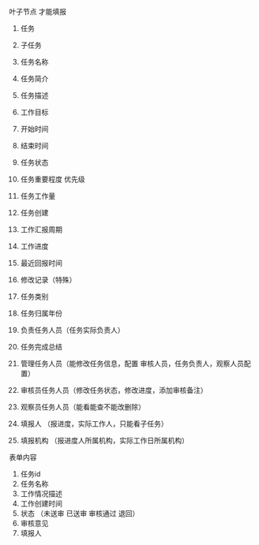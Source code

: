 叶子节点 才能填报


1. 任务
2. 子任务
3. 任务名称
4. 任务简介
5. 任务描述
6. 工作目标
7. 开始时间
8. 结束时间
9. 任务状态
10. 任务重要程度 优先级
11. 任务工作量
12. 任务创建
13. 工作汇报周期
14. 工作进度
15. 最近回报时间
16. 修改记录（特殊）
17. 任务类别
18. 任务归属年份
19. 负责任务人员（任务实际负责人）
20. 任务完成总结

21. 管理任务人员（能修改任务信息，配置 审核人员，任务负责人，观察人员配置）
22. 审核员任务人员（修改任务状态，修改进度，添加审核备注）
23. 观察员任务人员（能看能查不能改删除）

25. 填报人   （报进度，实际工作人，只能看子任务）
26. 填报机构 （报进度人所属机构，实际工作日所属机构）



表单内容

1. 任务id
2. 任务名称
3. 工作情况描述
4. 工作创建时间
5. 状态 （未送审  已送审 审核通过  退回）
6. 审核意见
7. 填报人

